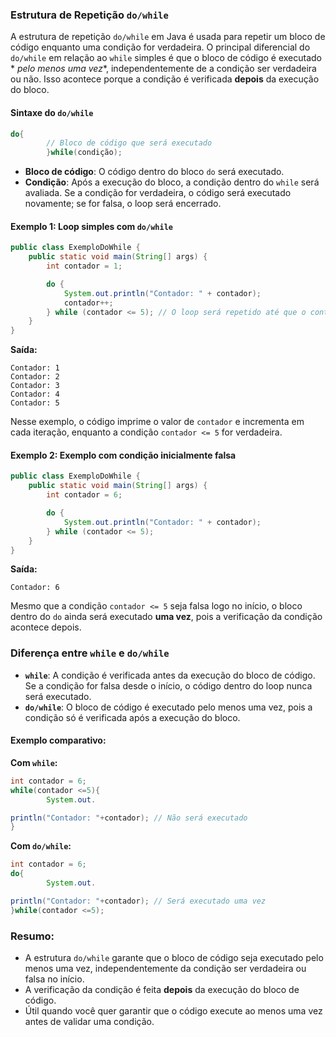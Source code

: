 ### Estrutura de Repetição `do/while`

A estrutura de repetição `do/while` em Java é usada para repetir um bloco de código enquanto uma condição for
verdadeira. O principal diferencial do `do/while` em relação ao `while` simples é que o bloco de código é executado *
*pelo menos uma vez**, independentemente de a condição ser verdadeira ou não. Isso acontece porque a condição é
verificada **depois** da execução do bloco.

#### Sintaxe do `do/while`

```java
do{
        // Bloco de código que será executado
        }while(condição);
```

- **Bloco de código**: O código dentro do bloco `do` será executado.
- **Condição**: Após a execução do bloco, a condição dentro do `while` será avaliada. Se a condição for verdadeira, o
  código será executado novamente; se for falsa, o loop será encerrado.

#### Exemplo 1: Loop simples com `do/while`

```java
public class ExemploDoWhile {
    public static void main(String[] args) {
        int contador = 1;

        do {
            System.out.println("Contador: " + contador);
            contador++;
        } while (contador <= 5); // O loop será repetido até que o contador seja maior que 5
    }
}
```

**Saída:**

```
Contador: 1
Contador: 2
Contador: 3
Contador: 4
Contador: 5
```

Nesse exemplo, o código imprime o valor de `contador` e incrementa em cada iteração, enquanto a condição `contador <= 5`
for verdadeira.

#### Exemplo 2: Exemplo com condição inicialmente falsa

```java
public class ExemploDoWhile {
    public static void main(String[] args) {
        int contador = 6;

        do {
            System.out.println("Contador: " + contador);
        } while (contador <= 5);
    }
}
```

**Saída:**

```
Contador: 6
```

Mesmo que a condição `contador <= 5` seja falsa logo no início, o bloco dentro do `do` ainda será executado **uma vez**,
pois a verificação da condição acontece depois.

### Diferença entre `while` e `do/while`

- **`while`**: A condição é verificada antes da execução do bloco de código. Se a condição for falsa desde o início, o
  código dentro do loop nunca será executado.
- **`do/while`**: O bloco de código é executado pelo menos uma vez, pois a condição só é verificada após a execução do
  bloco.

#### Exemplo comparativo:

**Com `while`:**

```java
int contador = 6;
while(contador <=5){
        System.out.

println("Contador: "+contador); // Não será executado
}
```

**Com `do/while`:**

```java
int contador = 6;
do{
        System.out.

println("Contador: "+contador); // Será executado uma vez
}while(contador <=5);
```

### Resumo:

- A estrutura `do/while` garante que o bloco de código seja executado pelo menos uma vez, independentemente da condição
  ser verdadeira ou falsa no início.
- A verificação da condição é feita **depois** da execução do bloco de código.
- Útil quando você quer garantir que o código execute ao menos uma vez antes de validar uma condição.